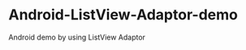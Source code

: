 Android-ListView-Adaptor-demo
=============================

Android demo by using ListView Adaptor
